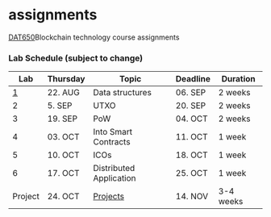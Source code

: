 # assignments
[DAT650](https://github.com/dat650-2019/course-info)Blockchain technology course assignments

### Lab Schedule (subject to change)

| Lab | Thursday | Topic                   | Deadline | Duration |
|-----|----------|-------------------------|----------|----------|
| [1](https://github.com/dat650-2019/assignments/tree/master/lab1)   | 22. AUG  | Data structures         | 06. SEP  | 2 weeks  |
| 2   | 5. SEP   | UTXO            | 20. SEP  | 2 weeks  |
| 3   | 19. SEP  | PoW | 04. OCT  | 2 weeks  |
| 4   | 03. OCT  | Into Smart Contracts    | 11. OCT  | 1 week   |
| 5   | 10. OCT  | ICOs                    | 18. OCT  | 1 week   |
| 6   | 17. OCT  | Distributed Application | 25. OCT  | 1 week   |
| Project | 24. OCT  | [Projects](#final-project-ideas) | 14. NOV  | 3-4 weeks   |
